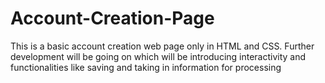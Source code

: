 # Account-Creation-Page
This is a basic account creation web page only in HTML and CSS. Further development will be going on which will be introducing interactivity and functionalities like saving and taking in information for processing
